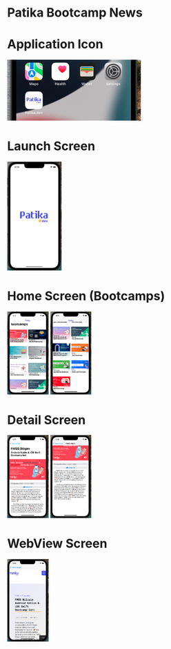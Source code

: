 # Patika Bootcamp News

# Application Icon

 <img src="images/appicon.png" />


# Launch Screen

 <img src="images/launchScreen.png" width="25%" />
 
 
# Home Screen (Bootcamps)
 <p>
<img src="images/bootcamps.png" width="19%" />
<img src="images/bootcamps2.png" width="19%" />
</p>

# Detail Screen
 
<img src="images/detail.png" width="19%" />
<img src="images/detail2.png" width="19%" />


# WebView Screen
 
<img src="images/webview.png" width="19%" />

